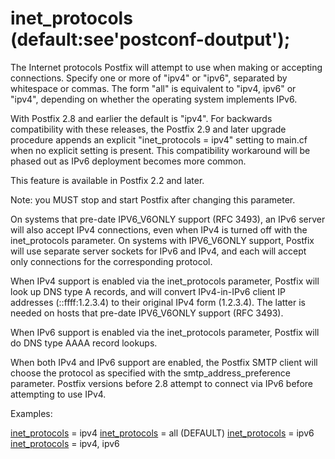 # inet_protocols (default:see'postconf-doutput'); 

 The Internet protocols Postfix will attempt to use when making
or accepting connections. Specify one or more of "ipv4"
or "ipv6", separated by whitespace or commas. The form
"all" is equivalent to "ipv4, ipv6" or "ipv4", depending
on whether the operating system implements IPv6. 

 With Postfix 2.8 and earlier the default is "ipv4". For backwards
compatibility with these releases, the Postfix 2.9 and later upgrade
procedure appends an explicit "inet_protocols = ipv4" setting to
main.cf when no explicit setting is present. This compatibility
workaround will be phased out as IPv6 deployment becomes more common.


 This feature is available in Postfix 2.2 and later. 

 Note: you MUST stop and start Postfix after changing this
parameter. 

 On systems that pre-date IPV6_V6ONLY support (RFC 3493), an
IPv6 server will also accept IPv4 connections, even when IPv4 is
turned off with the inet_protocols parameter.  On systems with
IPV6_V6ONLY support, Postfix will use separate server sockets for
IPv6 and IPv4, and each will accept only connections for the
corresponding protocol.  

 When IPv4 support is enabled via the inet_protocols parameter,
Postfix will look up DNS type A records, and will convert
IPv4-in-IPv6 client IP addresses (::ffff:1.2.3.4) to their original
IPv4 form (1.2.3.4).  The latter is needed on hosts that pre-date
IPV6_V6ONLY support (RFC 3493). 

 When IPv6 support is enabled via the inet_protocols parameter,
Postfix will do DNS type AAAA record lookups. 

 When both IPv4 and IPv6 support are enabled, the Postfix SMTP
client will choose the protocol as specified with the
smtp_address_preference parameter. Postfix versions before 2.8
attempt to connect via IPv6 before attempting to use IPv4.  


Examples:



<a href="postconf.5.html#inet_protocols">inet_protocols</a> = ipv4
<a href="postconf.5.html#inet_protocols">inet_protocols</a> = all (DEFAULT)
<a href="postconf.5.html#inet_protocols">inet_protocols</a> = ipv6
<a href="postconf.5.html#inet_protocols">inet_protocols</a> = ipv4, ipv6



